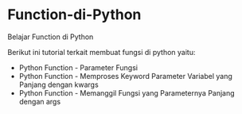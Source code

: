 # Function-di-Python
Belajar Function di Python

Berikut ini tutorial terkait membuat fungsi di python yaitu:
- Python Function - Parameter Fungsi
- Python Function - Memproses Keyword Parameter Variabel yang Panjang dengan kwargs
- Python Function - Memanggil Fungsi yang Parameternya Panjang dengan args
